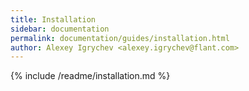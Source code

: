 ```yaml
---
title: Installation
sidebar: documentation
permalink: documentation/guides/installation.html
author: Alexey Igrychev <alexey.igrychev@flant.com>
---
```


{% include /readme/installation.md %}